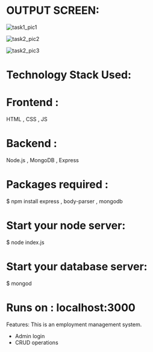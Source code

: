 # OUTPUT SCREEN:
 ![task1_pic1](https://github.com/Raveenaross/PRODIGY_FS_02/assets/166907857/7a3d7688-1024-40e7-8084-be1d4a26c15f)

 ![task2_pic2](https://github.com/Raveenaross/PRODIGY_FS_02/assets/166907857/e1a94dba-2f65-4dec-9d81-af10dd93b88c)

 ![task2_pic3](https://github.com/Raveenaross/PRODIGY_FS_02/assets/166907857/7e9ab548-e0a9-4c13-aafe-377c38c70097)

# Technology Stack Used:
# Frontend :
HTML , CSS , JS
# Backend : 
Node.js , MongoDB , Express

# Packages required :

$ npm install express , body-parser , mongodb

# Start your node server:

$ node index.js

# Start your database server:

$ mongod

# Runs on : localhost:3000

Features:
This is an employment management system.
* Admin login
* CRUD operations


